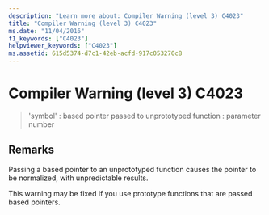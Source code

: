 ```yaml
---
description: "Learn more about: Compiler Warning (level 3) C4023"
title: "Compiler Warning (level 3) C4023"
ms.date: "11/04/2016"
f1_keywords: ["C4023"]
helpviewer_keywords: ["C4023"]
ms.assetid: 615d5374-d7c1-42eb-acfd-917c053270c8
---
```

# Compiler Warning (level 3) C4023

> 'symbol' : based pointer passed to unprototyped function : parameter number

## Remarks

Passing a based pointer to an unprototyped function causes the pointer to be normalized, with unpredictable results.

This warning may be fixed if you use prototype functions that are passed based pointers.
